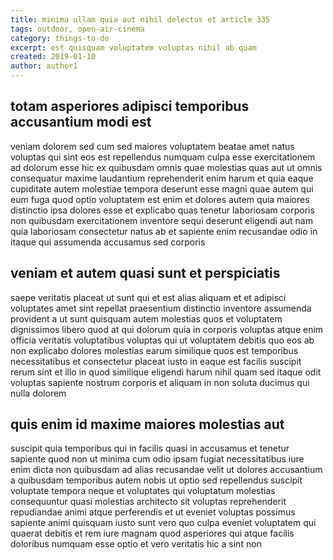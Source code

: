 ```yaml
---
title: minima ullam quia aut nihil delectus et article 335
tags: outdoor, open-air-cinema
category: things-to-do
excerpt: est quisquam voluptatem voluptas nihil ab quam
created: 2019-01-10
author: author1
---
```


## totam asperiores adipisci temporibus accusantium modi est

veniam dolorem sed cum sed maiores voluptatem beatae amet natus voluptas qui sint eos est repellendus numquam culpa esse exercitationem ad dolorum esse hic ex quibusdam omnis quae molestias quas aut ut omnis consequatur maxime laudantium reprehenderit enim harum et quia eaque cupiditate autem molestiae tempora deserunt esse magni quae autem qui eum fuga quod optio voluptatem est enim et dolores autem quia maiores distinctio ipsa dolores esse et explicabo quas tenetur laboriosam corporis non quibusdam exercitationem inventore sequi deserunt eligendi aut nam quia laboriosam consectetur natus ab et sapiente enim recusandae odio in itaque qui assumenda accusamus sed corporis

## veniam et autem quasi sunt et perspiciatis

saepe veritatis placeat ut sunt qui et est alias aliquam et et adipisci voluptates amet sint repellat praesentium distinctio inventore assumenda provident a ut sunt quisquam autem molestias quos et voluptatem dignissimos libero quod at qui dolorum quia in corporis voluptas atque enim officia veritatis voluptatibus voluptas qui ut voluptatem debitis quo eos ab non explicabo dolores molestias earum similique quos est temporibus necessitatibus et consectetur placeat iusto in eaque est facilis suscipit rerum sint et illo in quod similique eligendi harum nihil quam sed itaque odit voluptas sapiente nostrum corporis et aliquam in non soluta ducimus qui nulla dolorem

## quis enim id maxime maiores molestias aut

suscipit quia temporibus qui in facilis quasi in accusamus et tenetur sapiente quod non ut minima cum odio ipsam fugiat necessitatibus iure enim dicta non quibusdam ad alias recusandae velit ut dolores accusantium a quibusdam temporibus autem nobis ut optio sed repellendus suscipit voluptate tempora neque et voluptates qui voluptatum molestias consequuntur quasi molestias architecto sit voluptas reprehenderit repudiandae animi atque perferendis et ut eveniet voluptas possimus sapiente animi quisquam iusto sunt vero quo culpa eveniet voluptatem qui quaerat debitis et rem iure magnam quod asperiores qui atque facilis doloribus numquam esse optio et vero veritatis hic a sint non
